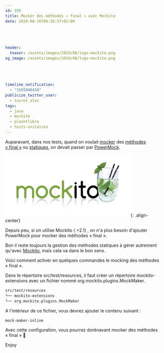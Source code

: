 ```yaml
---
id: 195
title: Mocker des méthodes « final » avec Mockito
date: 2019-08-16T08:26:57+02:00




header:
  teaser: /assets/images/2019/08/logo-mockito.png
og_image: /assets/images/2019/08/logo-mockito.png




timeline_notification:
  - "1565940418"
publicize_twitter_user:
  - touret_alex
tags:
  - java
  - mockito
  - planetlibre
  - tests-unitaires
---
```

Auparavant, dans nos tests, quand on voulait [mocker](https://fr.wikipedia.org/wiki/Mock_(programmation_orient%C3%A9e_objet)) des [méthodes « final »](https://fr.wikipedia.org/wiki/Final_(Java)) ou [statiques](https://stackoverflow.com/questions/2671496/java-when-to-use-static-methods), on devait passer par [PowerMock](https://github.com/powermock/powermock).

![mockito](/assets/images/2019/08/logo-mockito.png){: .align-center}

Depuis peu, si on utilise Mockito ( >2.1) , on n'a plus besoin d'ajouter PowerMock pour mocker des méthodes « final ».

Bon il reste toujours la gestion des méthodes statiques à gérer autrement qu'avec [Mockito](https://github.com/mockito/mockito), mais cela va dans le bon sens.

Voici comment activer en quelques commandes le mocking des méthodes « final ».

Dans le répertoire src/test/resources, il faut créer un répertoire mockito-extensions avec un fichier nommé org.mockito.plugins.MockMaker.

```bash
src/test/resources
└── mockito-extensions
└── org.mockito.plugins.MockMaker
```


A l'intérieur de ce fichier, vous devrez ajouter le contenu suivant :
```bash
mock-maker-inline
```


Avec cette configuration, vous pourrez dorénavant mocker des méthodes « final » 🙂

Enjoy